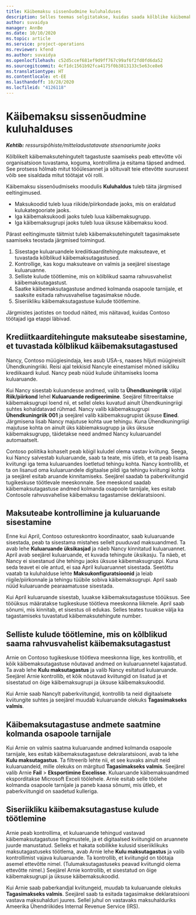 ```yaml
---
title: Käibemaksu sissenõudmine kuluhalduses
description: Selles teemas selgitatakse, kuidas saada kõlblike käibemaksutehingute tagastusi.
author: suvaidya
manager: AnnBe
ms.date: 10/10/2020
ms.topic: article
ms.service: project-operations
ms.reviewer: kfend
ms.author: suvaidya
ms.openlocfilehash: c52d5ccef681ef9d9ff767c99af6f2fd0fd6da52
ms.sourcegitcommit: 4cf1dc1561b92fca4175f0b3813133c5e63ce8e6
ms.translationtype: HT
ms.contentlocale: et-EE
ms.lasthandoff: 10/28/2020
ms.locfileid: "4126118"
---
```

# <a name="vat-recovery-in-expense-management"></a>Käibemaksu sissenõudmine kuluhalduses

_**Kehtib:** ressursipõhiste/mitteladustatavate stsenaariumite jaoks_

Kõlblikelt käibemaksutehingutelt tagastuste saamiseks peab ettevõtte või organisatsioon tuvastama, koguma, kontrollima ja esitama täpsed andmed. See protsess hõlmab mitut tööülesannet ja sõltuvalt teie ettevõtte suurusest võib see sisaldada mitut töötajat või rolli.

Käibemaksu sissenõudmiseks moodulis **Kuluhaldus** tuleb täita järgmised eeltingimused.

- Maksukoodid tuleb luua riikide/piirkondade jaoks, mis on eraldatud kulukategooriate jaoks.
- Iga käibemaksukoodi jaoks tuleb luua käibemaksugrupp.
- Iga käibemaksugrupi jaoks tuleb luua üksuse käibemaksu kood.

Pärast eeltingimuste täitmist tuleb käibemaksutehingutelt tagasimaksete saamiseks teostada järgmised toimingud.

1. Sisestage kuluaruandele krediitkaarditehingute maksuteave, et tuvastada kõlblikud käibemaksutagastused.
2. Kontrollige, kas kogu maksuteave on valmis ja seejärel sisestage kuluaruanne.
3. Selliste kulude töötlemine, mis on kõlblikud saama rahvusvahelist käibemaksutagastust.
4. Saatke käibemaksutagastuse andmed kolmanda osapoole tarnijale, et saaksite esitada rahvusvahelise tagasimakse nõude.
5. Siseriikliku käibemaksutagastuse kulude töötlemine.

Järgmistes jaotistes on toodud näited, mis näitavad, kuidas Contoso töötajad iga etappi läbivad.

## <a name="enter-tax-information-about-credit-card-transactions-to-identify-eligible-vat-refunds"></a>Krediitkaarditehingute maksuteabe sisestamine, et tuvastada kõlblikud käibemaksutagastused

Nancy, Contoso müügiesindaja, kes asub USA-s, naases hiljuti müügireisilt Ühendkuningriiki. Reisi ajal tekkisid Nancyle einestamisel mõned isikliku krediikaardi kulud. Nancy peab nüüd kulude ühitamiseks looma kuluaruande.

Kui Nancy sisestab kuluandesse andmed, valib ta **Ühendkuningriik** väljal **Riik/piirkond** lehel **Kuluaruande redigeerimine**. Seejärel filtreeritakse käibemaksugrupi loend nii, et sellel oleks kuvatud ainult Ühendkuningriigi suhtes kohaldatavad rühmad. Nancy valib käibemaksugrupi **Ühendkuningriik 001** ja seejärel valib käibemaksugrupist üksuse **Eined**. Järgmisena lisab Nancy majutuse kohta uue tehingu. Kuna Ühendkuningriigi majutuse kohta on ainult üks käbiemaksugrupp ja üks üksuse käibemaksugrupp, täidetakse need andmed Nancy kuluaruandel automaatselt.

Contoso poliitika kohaselt peab kõigil kuludel olema vastav kviitung. Seega, kui Nancy salvestab kuluaruande, saab ta teate, mis ütleb, et ta peab lisama kviitungi iga tema kuluaruandes loetletud tehingu kohta. Nancy kontrollib, et ta on lisanud oma kuluaruandele digitaalse pildi iga tehingu kviitungi kohta ja seejärel esitab aruande kinnitamiseks. Seejärel saadab ta paberkviitungid tugikeskuse töötlevale meeskonnale. See meeskond saadab käibemaksutagastuse andmed kolmanda osapoole tarnijale, kes esitab Contosole rahvusvahelise käibemaksu tagastamise deklaratsiooni.

## <a name="verify-tax-information-and-post-an-expense-report"></a>Maksuteabe kontrollimine ja kuluaruande sisestamine

Enne kui April, Contoso ostureskontro koordinaator, saab kuluaruande sisestada, peab ta sisestama mistahes sellelt puuduvad maksuandmed. Ta avab lehe **Kuluaruande üksikasjad** ja näeb Nancy kinnitatud kuluaruannet. April avab seejärel kuluaruande, et kuvada tehingute üksikasju. Ta näeb, et Nancy ei sisestanud ühe tehingu jaoks üksuse käibemaksugruppi. Kuna seda teavet ei ole antud, ei saa April kuluaruannet sisestada. Seetõttu vaatab ta kuluhalduse lehte **Maksukonfiguratsioonid** ja leiab riigile/piirkonnale ja tehingu tüübile sobiva käibemaksugrupi. April saab nüüd kuluaruande pearaamatusse sisestada.

Kui April kuluaruande sisestab, luuakse käibemaksutagastuse tööüksus. See tööüksus määratakse tugikeskuse töötleva meeskonna liikmele. April saab sõnumi, mis kinnitab, et sisestus oli edukas. Selles teates tuuakse välja ka tagastamiseks tuvastatud käibemaksutehingute number.

## <a name="process-expenses-that-are-eligible-for-international-vat-recovery"></a>Selliste kulude töötlemine, mis on kõlblikud saama rahvusvahelist käibemaksutagastust

Arnie on Contoso tugikeskuse töötleva meeskonna liige, kes kontrollib, et kõik käibemaksutagastuse nõutavad andmed on kuluaruannetel kajastatud. Ta avab lehe **Kulu maksutagastus** ja valib Nancy esitatud kuluaruande. Seejärel Arnie kontrollib, et kõik nõutavad kviitungid on lisatud ja et sisestatud on õige käibemaksugrupi ja üksuse käibemaksukoodid.

Kui Arnie saab Nancylt paberkviitungid, kontrollib ta neid digitaalsete kviitungite suhtes ja seejärel muudab kuluaruande olekuks **Tagasimakseks valmis**.

## <a name="send-vat-recovery-data-to-the-third-party-vendor"></a>Käibemaksutagastuse andmete saatmine kolmanda osapoole tarnijale

Kui Arnie on valmis saatma kuluaruande andmed kolmanda osapoole tarnijale, kes esitab käibemaksutagastuse dekralaratsiooni, avab ta lehe **Kulu maksutagastus**. Ta filtreerib lehte nii, et see kuvaks ainult neid kuluaruandeid, mille olekuks on märgitud **Tagasimakseks valmis**. Seejärel valib Arnie **Fail** &gt; **Eksportimine Excelisse**. Kuluaruande käibemaksuandmed eksporditakse Microsoft Exceli töölehele. Arnie esitab selle töölehe kolmanda osapoole tarnijale ja paneb kaasa sõnumi, mis ütleb, et paberkviitungid on saadetud kulleriga.

## <a name="process-expenses-for-domestic-vat-recovery"></a>Siseriikliku käibemaksutagastuse kulude töötlemine

Arnie peab kontrollima, et kuluaruande tehingud vastavad käibemaksutagastuse tingimustele, ja et digitaalsed kviitungid on aruannete juurde manustatud. Selleks et hakata sobilikke kulusid siseriiklikuks maksutagastuseks töötlema, avab Arnie lehe **Kulu maksutagastus** ja valib kontrollimist vajava kuluaruande. Ta kontrollib, et kviitungid on töötaja asemel ettevõtte nimel. (Tulumaksutagastuseks peavad kviitungid olema ettevõtte nimel.) Seejärel Arnie kontrollib, et sisestatud on õige käibemaksugrupi ja üksuse käibemaksukoodid.

Kui Arnie saab paberkandjal kviitungeid, muudab ta kuluaruande olekuks **Tagasimakseks valmis**. Seejärel saab ta esitada tagasimakse deklaratsiooni vastava maksuhalduri juures. Sellel juhul on vastavaks maksuhalduriks Ameerika Ühendriikides Internal Revenue Service (IRS).
